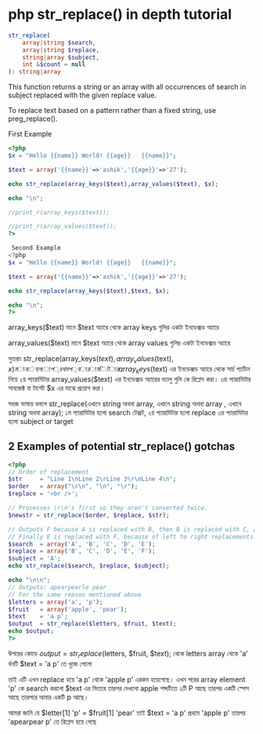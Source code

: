 # php str_replace() in depth tutorial

```php
str_replace(
    array|string $search,
    array|string $replace,
    string|array $subject,
    int &$count = null
): string|array
```

This function returns a string or an array with all occurrences of search in subject replaced with the given replace value.

To replace text based on a pattern rather than a fixed string, use preg_replace().

First Example

```php
<?php
$x = "Hello {{name}} World! {{age}}   {{name}}";

$text = array('{{name}}'=>'ashik','{{age}}'=>'27');

echo str_replace(array_keys($text),array_values($text), $x);

echo "\n";

//print_r(array_keys($text));

//print_r(array_values($text));
?>

 Second Example
<?php
$x = "Hello {{name}} World! {{age}}   {{name}}";

$text = array('{{name}}'=>'ashik','{{age}}'=>'27');

echo str_replace(array_keys($text),$text, $x);

echo "\n";
?>
```

array_keys($text) মানে $text অ্যারে থেকে array keys গুলির একটা ইনডেক্সড অ্যারে

array_values($text) মানে $text অ্যারে থেকে array values গুলির একটা ইনডেক্সড অ্যারে

সুতরাং str_replace(array_keys($text),array_values($text), $x) মানে হলো প্রথম প্যারামিটার array_keys($text) এর ইনডেক্সড অ্যারে থেকে
সার্চ প্যার্টান নিয়ে  ২য় প্যারামিটার array_values($text) এর ইনডেক্সড অ্যারের ভ্যালু গুলি কে রিপ্লেস করা। ৩য় প্যারামিটার সাবজেক্ট বা টার্গেট $x এর মাঝে প্রয়োগ করা।

সহজ ভাষায় বললে str_replace(এখানে string অথবা array, এখানে string অথবা array , এখানে string অথবা array);
১ম প্যারামিটার হলো search টেক্সট, ২য় প্যারামিটার হলো replace ৩য় প্যারামিটার হলো subject or target

## 2 Examples of potential str_replace() gotchas

```php
<?php
// Order of replacement
$str     = "Line 1\nLine 2\rLine 3\r\nLine 4\n";
$order   = array("\r\n", "\n", "\r");
$replace = '<br />';

// Processes \r\n's first so they aren't converted twice.
$newstr = str_replace($order, $replace, $str);

// Outputs F because A is replaced with B, then B is replaced with C, and so on...
// Finally E is replaced with F, because of left to right replacements.
$search  = array('A', 'B', 'C', 'D', 'E');
$replace = array('B', 'C', 'D', 'E', 'F');
$subject = 'A';
echo str_replace($search, $replace, $subject);

echo "\n\n";
// Outputs: apearpearle pear
// For the same reason mentioned above
$letters = array('a', 'p');
$fruit   = array('apple', 'pear');
$text    = 'a p';
$output  = str_replace($letters, $fruit, $text);
echo $output;
?>
```

উপরের কোডে  $output  = str_replace($letters, $fruit, $text);
থেকে letters array থেকে
'a' র্বনটি  $text = 'a p' তে খুজে পেলো

তাই এটি এখন  replace হয়ে  'a p'  থেকে 
'apple p' এরকম হয়েগেছে।
এখন পরের array element 'p' কে  search করলো $text এর ভিতরে তারপর দেখলো apple শব্দটিতে ২টি P আছে তারপর একটি স্পেস আছে তারপরে আবার একটি p আছে।

আমরা জানি যে  $letter[1] 'p' =  $fruit[1] 'pear'
তাই  $text = 'a p'  প্রথমে 'apple p'  তারপর 'apearpear p' তে রিপ্লেস হয়ে গেছে
